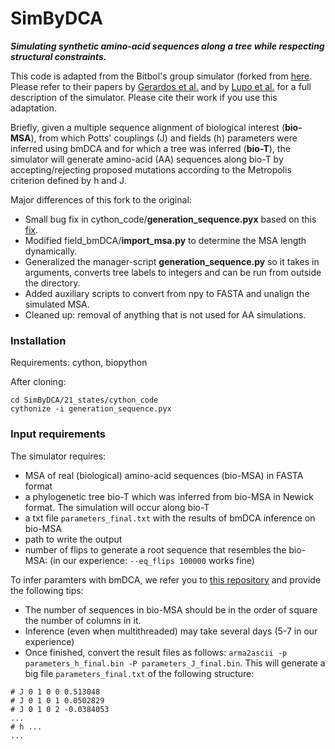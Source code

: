 # SimByDCA

**_Simulating synthetic amino-acid sequences along a tree while respecting structural constraints._**

This code is adapted from the Bitbol's group simulator (forked from [here](https://github.com/Bitbol-Lab/Phylogeny-Partners/tree/v2.0). Please refer to their papers by [Gerardos et al.](https://journals.plos.org/ploscompbiol/article?id=10.1371/journal.pcbi.1010147) and by [Lupo et al.](https://www.nature.com/articles/s41467-022-34032-y) for a full description of the simulator. Please cite their work if you use this adaptation.

Briefly, given a multiple sequence alignment of biological interest (**bio-MSA**), from which Potts' couplings (J) and fields (h) parameters were inferred using bmDCA and for which a tree was inferred (**bio-T**), the simulator will generate amino-acid (AA) sequences along bio-T by accepting/rejecting proposed mutations according to the Metropolis criterion defined by h and J.

Major differences of this fork to the original:
* Small bug fix in cython_code/**generation_sequence.pyx** based on this [fix](https://github.com/Bitbol-Lab/Phylogeny-ESM2/blob/4d75497116427948de2bb1d7722483e3b95f3781/MSAGenerator/MSAGenerator.py#L52-L55).
* Modified field_bmDCA/**import_msa.py** to determine the MSA length dynamically.
* Generalized the manager-script **generation_sequence.py** so it takes in arguments, converts tree labels to integers and can be run from outside the directory.
* Added auxiliary scripts to convert from npy to FASTA and unalign the simulated MSA.
* Cleaned up: removal of anything that is not used for AA simulations.

### Installation

Requirements: cython, biopython

After cloning: 
```
cd SimByDCA/21_states/cython_code
cythonize -i generation_sequence.pyx
```

### Input requirements

The simulator requires:
* MSA of real (biological) amino-acid sequences (bio-MSA) in FASTA format
* a phylogenetic tree bio-T which was inferred from bio-MSA in Newick format. The simulation will occur along bio-T
* a txt file `parameters_final.txt` with the results of bmDCA inference on bio-MSA
* path to write the output
* number of flips to generate a root sequence that resembles the bio-MSA: (in our experience: `--eq_flips 100000` works fine)

To infer paramters with bmDCA, we refer you to [this repository](https://github.com/ranganathanlab/bmDCA.git) and provide the following tips:
* The number of sequences in bio-MSA should be in the order of square the number of columns in it.
* Inference (even when multithreaded) may take several days (5-7 in our experience)
* Once finished, convert the result files as follows:
  `arma2ascii -p parameters_h_final.bin -P parameters_J_final.bin`. This will generate a big file `parameters_final.txt` of the following structure:
```
# J 0 1 0 0 0.513048
# J 0 1 0 1 0.0502829
# J 0 1 0 2 -0.0384053
...
# h ...
...
```
